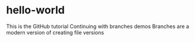 # hello-world
This is the GitHub tutorial
Continuing with branches demos
Branches are a modern version of creating file versions
